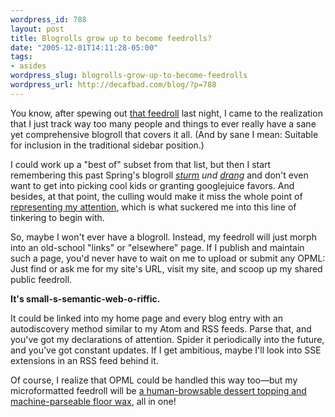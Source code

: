 ```yaml
--- 
wordpress_id: 788
layout: post
title: Blogrolls grow up to become feedrolls?
date: "2005-12-01T14:11:28-05:00"
tags: 
- asides
wordpress_slug: blogrolls-grow-up-to-become-feedrolls
wordpress_url: http://decafbad.com/blog/?p=788
---
```

You know, after spewing out [that feedroll][fr] last night, I came to the realization that I just track way too many people and things to ever really have a sane yet comprehensive blogroll that covers it all.  (And by sane I mean:  Suitable for inclusion in the traditional sidebar position.)

I could work up a "best of" subset from that list, but then I start remembering this past Spring's blogroll *[sturm][br] und [drang][dr]* and don't even want to get into picking cool kids or granting googlejuice favors.  And besides, at that point, the culling would make it miss the whole point of [representing my attention][att], which is what suckered me into this line of tinkering to begin with.

So, maybe I won't ever have a blogroll.  Instead, my feedroll will just morph into an old-school "links" or "elsewhere" page.  If I publish and maintain such a page, you'd never have to wait on me to upload or submit any OPML:  Just find or ask me for my site's URL, visit my site, and scoop up my shared public feedroll.  

**It's small-s-semantic-web-o-riffic.**

It could be linked into my home page and every blog entry with an autodiscovery method similar to my Atom and RSS feeds.  Parse that, and you've got my declarations of attention.  Spider it periodically into the future, and you've got constant updates.  If I get ambitious, maybe I'll look into SSE extensions in an RSS feed behind it.

Of course, I realize that OPML could be handled this way too—but my microformatted feedroll will be [a human-browsable dessert topping and machine-parseable floor wax][snl], all in one!

[dr]: http://weblog.burningbird.net/archives/2005/05/06/lets-keep-the-blogroll-and-throw-away-the-writing/
[att]: http://decafbad.com/blog/2005/11/27/subscriptions-are-attention-but-what-about-blogrolls
[del.icio.us]: http://del.icio.us
[br]: http://weblog.burningbird.net/archives/2005/03/15/steve-levy-dave-sifrey-and-nz-bear-you-are-hurting-us/
[fr]: http://decafbad.com/2005/11/gopher-ng/feedroll.html
[snl]: http://snltranscripts.jt.org/75/75ishimmer.phtml

